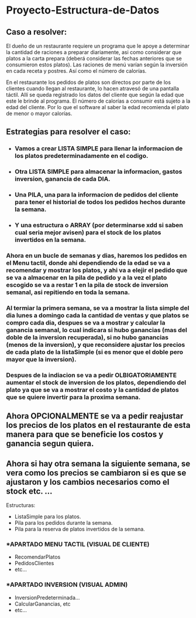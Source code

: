 ﻿# Proyecto-Estructura-de-Datos
## Caso a resolver:
El dueño de un restaurante requiere un programa que le apoye a determinar la cantidad de raciones a preparar diariamente, asi como considerar que platos a la carta prepara (deberá considerar las fechas anteriores que se consumieron estos platos).
Las raciones de menú varían según la inversión en cada receta y postres. Así como el número de calorías.

En el restaurante los pedidos de platos son directos por parte de los clientes cuando llegan al restaurante, lo hacen atravesó de una pantalla táctil. Allí se queda registrado los datos del cliente que según la edad que este le brinde al programa. El número de calorías a consumir está sujeto a la edad del cliente. Por lo que el software al saber la edad recomienda el plato de menor o mayor calorías.


## Estrategias para resolver el caso:
* ### Vamos a crear LISTA SIMPLE para llenar la informacion de los platos predeterminadamente en el codigo.
* ### Otra LISTA SIMPLE para almacenar la informacion, gastos inversion, ganancia de cada DIA.
* ### Una PILA, una para la informacion de pedidos del cliente para tener el historial de todos los pedidos hechos durante la semana.
* ### Y una estructura o ARRAY (por determinarse xdd si saben cual seria mejor avisen) para el stock de los platos invertidos en la semana.

### Ahora en un bucle de semanas y dias, haremos los pedidos en el Menu tactil, donde ahi dependiendo de la edad se va a recomendar y mostrar los platos, y ahi va a elejir el pedido que se va a almacenar en la pila de pedido y a la vez el plato escogido se va a restar 1 en la pila de stock de inversion semanal, asi repitiendo en toda la semana.

### Al termiar la primera semana, se va a mostrar la lista simple del dia lunes a domingo cada la cantidad de ventas y que platos se compro cada dia, despues se va a mostrar y calcular la ganancia semanal, lo cual indicara si hubo ganancias (mas del doble de la inversion recuperada), si no hubo ganancias (menos de la inversion), y que reconsidere ajustar los precios de cada plato de la listaSimple (si es menor que el doble pero mayor que la inversion).

### Despues de la indiacion se va a pedir OLBIGATORIAMENTE aumentar el stock de inversion de los platos, dependiendo del plato ya que se va a mostrar el costo y la cantidad de platos que se quiere invertir para la proxima semana.
## Ahora OPCIONALMENTE se va a pedir reajustar los precios de los platos en el restaurante de esta manera para que se beneficie los costos y ganancia segun quiera.
## Ahora si hay otra semana la siguiente semana, se vera como los precios se cambiaron si es que se ajustaron y los cambios necesarios como el stock etc. ...

Estructuras:
- ListaSimple para los platos.
- Pila para los pedidos durante la semana.
- Pila para la reserva de platos invertidos de la semana.

### *APARTADO MENU TACTIL (VISUAL DE CLIENTE)
* RecomendarPlatos
* PedidosClientes
* etc...
### *APARTADO INVERSION (VISUAL ADMIN)
* InversionPredeterminada...
* CalcularGanancias, etc
* etc...
